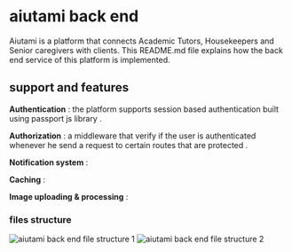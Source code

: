 # aiutami back end
Aiutami is a platform that connects Academic Tutors, Housekeepers and Senior caregivers with clients. This README.md file explains how the back end service of this platform is implemented.

## support and features 
**Authentication** : the platform supports session based authentication built using passport js library .

**Authorization** : a middleware that verify if the user is authenticated whenever he send a request to certain routes that are protected .

**Notification system** :

**Caching** :

**Image uploading & processing** :



### files structure
![aiutami back end file structure 1](https://user-images.githubusercontent.com/78510402/177618109-fa8c96d9-9a7b-4b4a-b8c0-fbd5822ed2b7.PNG)
![aiutami back end file structure 2](https://user-images.githubusercontent.com/78510402/177618129-3b368c23-28ab-4eb9-80be-aa03336c78e7.PNG)
